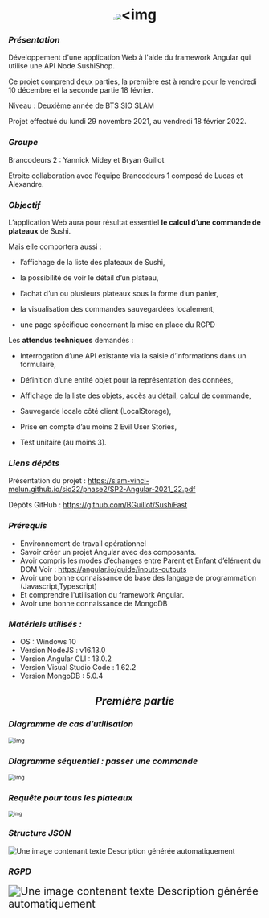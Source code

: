 # <center><img src="https://cdn.discordapp.com/attachments/468472388431118346/920264406909198366/pusheen-sushi-unscreen.gif" style="zoom: 33%;" /><img src="https://media.discordapp.net/attachments/917717231801098260/920265411877011546/sushifast-logo-github.png" style="zoom: 67%;" /><img 

### *Présentation*

Développement d'une application Web à l'aide du framework Angular qui utilise une API Node SushiShop.

Ce projet comprend deux parties, la première est à rendre pour le vendredi 10 décembre et la seconde partie  18 février.

Niveau : Deuxième année de BTS SIO SLAM

Projet effectué du lundi 29 novembre 2021, au vendredi 18 février 2022.

### *Groupe*

Brancodeurs 2 : Yannick Midey et Bryan Guillot

Etroite collaboration avec l’équipe Brancodeurs 1 composé de Lucas et Alexandre.

### *Objectif*

L’application Web aura pour résultat essentiel **le calcul d’une commande de plateaux** de Sushi. 

Mais elle comportera aussi : 

- l’affichage de la liste des plateaux de Sushi,


- la possibilité de voir le détail d’un plateau, 


- l’achat d’un ou plusieurs plateaux sous la forme d’un panier, 	


- la visualisation des commandes sauvegardées localement,


- une page spécifique concernant la mise en place du RGPD


Les **attendus techniques** demandés : 

- Interrogation d’une API existante via la saisie d’informations dans un formulaire,

- Définition d’une entité objet pour la représentation des données, 

- Affichage de la liste des objets, accès au détail, calcul de commande, 

- Sauvegarde locale côté client (LocalStorage), 

- Prise en compte d’au moins 2 Evil User Stories, 

- Test unitaire (au moins 3).

### *Liens dépôts*

Présentation du projet : https://slam-vinci-melun.github.io/sio22/phase2/SP2-Angular-2021_22.pdf

Dépôts GitHub : https://github.com/BGuiIlot/SushiFast

<div style="page-break-after: always"></div>

### *Prérequis*

- Environnement de travail opérationnel
- Savoir créer un projet Angular avec des composants.
- Avoir compris les modes d’échanges entre Parent et Enfant d’élément du DOM
  Voir : https://angular.io/guide/inputs-outputs
- Avoir une bonne connaissance de base des langage de programmation (Javascript,Typescript)
- Et comprendre l'utilisation du framework Angular.
- Avoir une bonne connaissance de MongoDB

### *Matériels utilisés :*

- OS : Windows 10
- Version NodeJS : v16.13.0
- Version Angular CLI : 13.0.2
- Version Visual Studio Code : 1.62.2
- Version MongoDB : 5.0.4

<div style="page-break-after: always"></div>

## <center>*Première partie*

### *Diagramme de cas d’utilisation*

<img src="https://media.discordapp.net/attachments/901086910083108927/917448206001008680/unknown.png" alt="img" style="zoom:80%;" />

### *Diagramme séquentiel : passer une commande*

 

<img src="https://media.discordapp.net/attachments/901086910083108927/917701431325257748/image.png" alt="img" style="zoom:80%;" />

### *Requête pour tous les plateaux*

<img src="https://media.discordapp.net/attachments/901086910083108927/917431932462170213/EnormePenisOversize.PNG" alt="img" style="zoom:67%;" />

### *Structure JSON*

![Une image contenant texte  Description générée automatiquement](https://cdn.discordapp.com/attachments/901086910083108927/917729209537945610/unknown.png)

### *RGPD*

<img src="https://cdn.discordapp.com/attachments/468472388431118346/920255888361672724/RGPD.PNG" alt="Une image contenant texte  Description générée automatiquement" style="zoom:150%;" />
